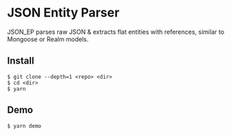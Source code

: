 # JSON Entity Parser

JSON_EP parses raw JSON & extracts flat entities with references, similar to Mongoose or Realm models.

## Install
```shell
$ git clone --depth=1 <repo> <dir>
$ cd <dir>
$ yarn
```

## Demo
```shell
$ yarn demo
```
